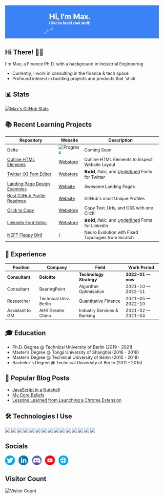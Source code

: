 ![banner](/assets/banner.png)


## Hi There! 👨‍💻
I'm Max, a Finance Ph.D. with a background in Industrial Engineering 
- Currently, I work in consulting in the finance & tech space
- Profound interest in building projects and products that 'stick'

## 📊 Stats
[![Max's GitHub Stats](https://github-readme-stats-wheat-phi.vercel.app/api?username=maxontech&show_icons=true&theme=vue)](https://github.com/maxontech/github-readme-stats)

## 📚 Recent Learning Projects
| Repository              | Website                     | Description                         | 
| ---------------------- | --------------------------- | ----------------------------- | 
| Delta        | ![Progress](https://progress-bar.dev/10)  |   Coming Soon    |
| [Outline HTML Elements](https://github.com/maxontech/outline-html-elements)         | [Webstore](https://chrome.google.com/webstore/detail/ihlgleabnhekkankfpfoafkobncbfcfo)  |   Outline HTML Elements to Inspect Website Layout     |
| [Twitter (X) Font Editor](https://github.com/maxontech/twitter-font-editor)         | [Webstore](https://chromewebstore.google.com/detail/x-twitter-post-text-edito/dgcfmccdeggjhkpndikcanaobhkggffd)                      | 𝗕𝗼𝗹𝗱, 𝐼𝑡𝑎𝑙𝑖𝑐, and U̲n̲d̲e̲r̲l̲i̲n̲e̲d̲ Fonts for Twitter       |
| [Landing Page Design Examples](https://github.com/maxontech/landing-page-design-examples)         | [Website](https://landing-page-design-examples.vercel.app/)                       | Awesome Landing Pages       |
| [Best GitHub Profile Readmes](https://github.com/maxontech/best-github-profile-readme)            | [Website](https://maxontech.github.io/best-github-profile-readme/)               | GitHub's most Unique Profiles      |
| [Click to Copy](https://github.com/maxontech/click-to-copy)                                       | [Webstore](https://chromewebstore.google.com/detail/click-to-copy/fonpjogfddpklefillfepifbcikebelh)              | Copy Text, Urls, and CSS with one Click!       |
| [LinkedIn Font Editor](https://github.com/maxontech/linkedin-font-editor)         | [Webstore](https://chromewebstore.google.com/detail/linkedin-post-bold-italic/djkclikbnokagbeciclfpngfeclcokob)   |  𝗕𝗼𝗹𝗱, 𝐼𝑡𝑎𝑙𝑖𝑐, and U̲n̲d̲e̲r̲l̲i̲n̲e̲d̲ Fonts for LinkedIn     |
| [NEFT Flappy Bird](https://github.com/maxontech/neft-flappy-bird)         | /  |  Neuro Evolution with Fixed Topologies from Scratch     |

## 👔 Experience
| Position               | Company                     | Field                         | Work Period       |
| ---------------------- | --------------------------- | ----------------------------- | ----------------- |
| **Consultant**         | **Deloitte**                | **Technology Strategy**       | **2023-01 — now** |
| Consultant             | BearingPoint                | Algorithm Optimisation        | 2021-10 — 2022-11 |
| Researcher             | Technical Univ. Berlin      | Quantitative Finance          | 2021-05 — 2022-10 |
| Assistant to GM        | AHK Greater China           | Industry Services & Banking   | 2021-02 — 2021-04 |

## 🎓 Education
- Ph.D. Degree @ Technical University of Berlin (2019 - 2021) 
- Master’s Degree @ Tongji University of Shanghai (2016 - 2018)
- Master’s Degree @ Technical University of Berlin (2015 - 2018)
- Bachelor's Degree @ Technical University of Berlin (2011 - 2015)

## 📝 Popular Blog Posts 
- [JavaScript in a Nutshell](https://maxontech.io/blog/javascript-in-a-nutshell)
- [My Core Beliefs](https://maxontech.io/blog/my-core-beliefs)
- [Lessons Learned from Launching a Chrome Extension](https://maxontech.io/blog/lessons-learned-from-launching-a-chrome-extension)

## 🛠 Technologies I Use  
![](https://img.shields.io/badge/React-61DAFB?style=for-the-badge&logo=react&logoColor=white)
![](https://img.shields.io/badge/Node.js-86BE00?style=for-the-badge&logo=node.js&logoColor=white)
![](https://img.shields.io/badge/JavaScript-F7DF1E?style=for-the-badge&logo=javascript&logoColor=white)
![](https://img.shields.io/badge/Wordpress-21759B?style=for-the-badge&logo=wordpress&logoColor=white)
![](https://img.shields.io/badge/jQuery-0769AD?style=for-the-badge&logo=jquery&logoColor=white)
![](https://img.shields.io/badge/HTML5-E34F26?style=for-the-badge&logo=html5&logoColor=white)
![](https://img.shields.io/badge/CSS3-1572B6?style=for-the-badge&logo=css3&logoColor=white)
![](https://img.shields.io/badge/Markdown-F71A4A?style=for-the-badge&logo=markdown&logoColor=white)
![](https://img.shields.io/badge/Sass-CC6699?style=for-the-badge&logo=sass&logoColor=white)
![](https://img.shields.io/badge/MySQL-F79F17?style=for-the-badge&logo=mysql&logoColor=white)
![](https://img.shields.io/badge/npm-CB3837?style=for-the-badge&logo=npm&logoColor=white)
![](https://img.shields.io/badge/GraphQl-E10098?style=for-the-badge&logo=graphql&logoColor=white)
![](https://img.shields.io/badge/Python-FFD43B?style=for-the-badge&logo=python&logoColor=blue)
![](https://img.shields.io/badge/VS_Code-0078D4?style=for-the-badge&logo=visual%20studio%20code&logoColor=white)
![](https://img.shields.io/badge/Git-F05032?style=for-the-badge&logo=git&logoColor=white)

## Socials
[![Preview](/assets/twitter.png)](https://twitter.com/max_on_tech) &nbsp;
[![Preview](/assets/linkedin.png)](https://www.linkedin.com/in/maxrohowsky) &nbsp;
[![Preview](/assets/discord.png)](https://www.discord.gg/JERatQsfY8) &nbsp;
[![Preview](/assets/youtube.png)](https://www.youtube.com/@maxontech) &nbsp;
[![Preview](/assets/website.png)](https://maxontech.io) &nbsp;

## Visitor Count
![Visitor Count](https://profile-counter.glitch.me/maxontech/count.svg)
